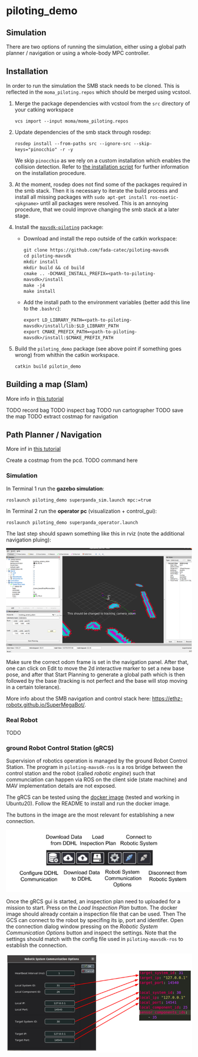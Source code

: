 # piloting_demo

## Simulation

There are two options of running the simulation, either using a global path planner / navigation or using a whole-body MPC controller.

## Installation
In order to run the simulation the SMB stack needs to be cloned. This is reflected in the `moma_piloting.repos` which should be merged using vcstool.

1. Merge the package dependencies with vcstool from the `src` directory of your catking workspace
    ```
    vcs import --input moma/moma_piloting.repos
    ```

2. Update dependencies of the smb stack through rosdep: 

    ```
    rosdep install --from-paths src --ignore-src --skip-keys="pinocchio" -r -y
    ```
    We skip `pinocchio` as we rely on a custom installation which enables the collision detection. Refer to [the installation script](../../install_dependencies.sh) for further information on the installation procedure.

3. At the moment, rosdep does not find some of the packages required in the smb stack. Then it is necessary to iterate the build process and install all missing packages with `sudo apt-get install ros-noetic-<pkgname>` until all packages were resolved. This is an annoying procedure, that we could improve changing the smb stack at a later stage.

5. Install the [`mavsdk-piloting`](https://github.com/fada-catec/piloting-mavsdk) package:
    - Download and install the repo outside of the catkin workspace: 
        ```
        git clone https://github.com/fada-catec/piloting-mavsdk
        cd piloting-mavsdk
        mkdir install
        mkdir build && cd build
        cmake .. -DCMAKE_INSTALL_PREFIX=<path-to-piloting-mavsdk>/install
        make -j4
        make install
        ```
    - Add the install path to the environment variables (better add this line to the `.bashrc`):
        ```
        export LD_LIBRARY_PATH=<path-to-piloting-mavsdk>/install/lib:$LD_LIBRARY_PATH
        export CMAKE_PREFIX_PATH=<path-to-piloting-mavsdk>/install:$CMAKE_PREFIX_PATH
        ```

4. Build the `piloting_demo` package (see above point if something goes wrong) from whithin the catkin workspace.
    ```
    catkin build pilotin_demo
    ```

## Building a map (Slam)
More info in [this tutorial](https://docs.google.com/presentation/d/11D1X3MY6VR8wBW-JjmiB09uwNbryShT9Ahid3iY3HFk/edit#slide=id.gb6e8b04747_0_18)

TODO record bag
TODO inspect bag
TODO run cartographer
TODO save the map
TODO extract costmap for navigation

## Path Planner / Navigation

More inf in [this tutorial](https://docs.google.com/presentation/d/1wrH-gTAJQq2iququ-cOHDCa6Z_HXRueYX-B6Pd9Bt50/edit)

Create a costmap from the pcd.
TODO command here

### Simulation
In Terminal 1 run the  __gazebo simulation__: 
```
roslaunch piloting_demo superpanda_sim.launch mpc:=true
```
In Terminal 2 run the __operator pc__ (visualization + control_gui):
```
roslaunch piloting_demo superpanda_operator.launch
```
The last step should spawn something like this in rviz (note the additional navigation pluing):

![alt text](docs/navigation_demo.png)

Make sure the correct odom frame is set in the navigation panel. After that, one can click on Edit to move the 2d interactive marker to set a new base pose, and after that Start Planning to generate a global path which is then followed by the base (tracking is not perfect and the base will stop moving in a certain tolerance).

More info about the SMB navigation and control stack here: https://ethz-robotx.github.io/SuperMegaBot/.

### Real Robot

TODO

### ground Robot Control Station (gRCS)
Supervision of robotics operation is managed by the ground Robot Control Station. The program in `piloting-mavsdk-ros` is a ros bridge between the control station and the robot (called _robotic engine_) such that communciation can happen via ROS on the client side (state machine) and MAV implementation details are not exposed.

The gRCS can be tested using the [docker image](https://drive.google.com/drive/folders/1YUcn2Whun1ZgzAuddewTMnQ7mcIUk6fn?usp=sharing) (tested and working in Ubuntu20). Follow the README to install and run the docker image. 

The buttons in the image are the most relevant for establishing a new connection.

![alt text](docs/gRCS_connection_buttons.png)

Once the gRCS gui is started, an inspection plan need to uploaded for a mission to start. Press on the _Load Inspection Plan_ button. The docker image should already contain a inspection file that can be used. Then The GCS can connect to the robot by specifing its ip, port and identifer. Open the connection dialog window pressing on the _Robotic System Communication Options_ button and inspect the settings. Note that the settings should match with the config file used in `piloting-mavsdk-ros` to establish the connection.

![alt text](docs/gRCS_communication_options.png)




